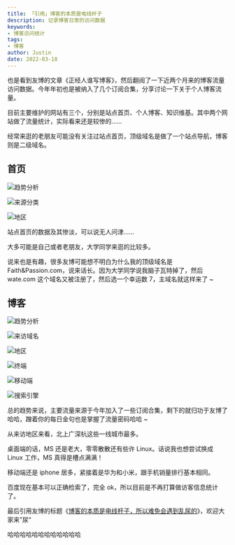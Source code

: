 ```yaml
---
title: 「引用」博客的本质是电线杆子
description: 记录博客日常的访问数据
keywords:
- 博客访问统计
tags: 
- 博客
author: Justin
date: 2022-03-18
---
```


也是看到友博的文章《正经人谁写博客》，然后翻阅了一下近两个月来的博客流量访问数据。今年年初也是被纳入了几个订阅合集，分享讨论一下关于个人博客流量。

目前主要维护的网站有三个，分别是站点首页、个人博客、知识维基。其中两个网站做了流量统计，实际看来还是较惨的……

经常来逛的老朋友可能没有关注过站点首页，顶级域名是做了一个站点导航，博客则是二级域名。

## 首页

![趋势分析](https://static.Faith&Passion.com/img/2022/03/18/3483539320860.png)

![来源分类](https://static.Faith&Passion.com/img/2022/03/18/af4f401b9462a.png)

![地区](https://static.Faith&Passion.com/img/2022/03/18/67c3bda2b26f1.png)

站点首页的数据及其惨淡，可以说无人问津……

大多可能是自己或者老朋友，大学同学来逛的比较多。

说来也是有趣，很多友博可能想不明白为什么我的顶级域名是 Faith&Passion.com，说来话长。因为大学同学说我脑子瓦特掉了，然后 wate.com 这个域名又被注册了，然后选一个幸运数 7，主域名就这样来了 ~

## 博客

![趋势分析](https://static.Faith&Passion.com/img/2022/03/18/995ca4435a8ff.png)

![来访域名](https://static.Faith&Passion.com/img/2022/03/18/778177571481f.png)

![地区](https://static.Faith&Passion.com/img/2022/03/18/a52f0f76e0b35.png)

![终端](https://static.Faith&Passion.com/img/2022/03/18/3f571029be7fc.png)

![移动端](https://static.Faith&Passion.com/img/2022/03/18/4ae02e5ac5469.png)

![搜索引擎](https://static.Faith&Passion.com/img/2022/03/18/a1cb22948c59b.png)

总的趋势来说，主要流量来源于今年加入了一些订阅合集，剩下的就归功于友博了哈哈，蹭着你的每日金句也是掌握了流量密码哈哈 ~

从来访地区来看，北上广深杭这些一线城市最多。

桌面端的话，MS 还是老大，零零散散还有些许 Linux。话说我也想尝试换成 Linux 工作，MS 真得是槽点满满！

移动端还是 iphone 居多，紧接着是华为和小米，跟手机销量排行基本相同。

百度现在基本可以正确检索了，完全 ok，所以目前是不再打算做访客信息统计了。

最后引用友博的标题《[博客的本质是电线杆子，所以难免会遇到乱尿的](https://onojyun.com/2022/03/18/2908/)》，欢迎大家来”尿“

哈哈哈哈哈哈哈哈哈哈哈哈
